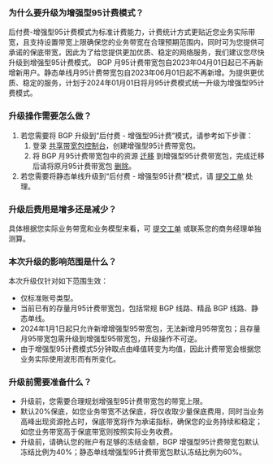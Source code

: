 ### 为什么要升级为增强型95计费模式？
后付费-增强型95计费模式为标准计费能力，计费统计方式更贴近您业务实际带宽，且支持设置带宽上限确保您的业务带宽在合理预期范围内，同时可为您提供可承诺的保底带宽，因此为了给您提供更加优质、稳定的网络服务，我们建议您尽快升级到增强型95计费模式。
BGP 月95计费带宽包自2023年04月01日起已不再新增新用户。静态单线月95计费带宽包自2023年06月01日起不再新增。为提供更优质、稳定的服务，计划于2024年01月01日将月95计费模式统一升级为增强型95计费模式。

### 升级操作需要怎么做？
1. 若您需要将 BGP 升级到“后付费 - 增强型95计费”模式，请参考如下步骤：
	1. 登录 [共享带宽包控制台](https://console.cloud.tencent.com/vpc/package?rid=1)，创建增强型95计费带宽包。
	2. 将 BGP 月95计费带宽包中的资源 [迁移](https://www.tencentcloud.com/document/product/684/45860) 到增强型95计费带宽包，完成迁移后请将原月95计费带宽包 [删除](https://www.tencentcloud.com/zh/document/product/684/34598)。
2. 若您需要将静态单线升级到“后付费 - 增强型95计费”模式，请 [提交工单](https://console.cloud.tencent.com/workorder/category) 处理。

### 升级后费用是增多还是减少？
具体根据您实际业务带宽和业务模型来看，可 [提交工单](https://console.cloud.tencent.com/workorder/category) 或联系您的商务经理单独测算。

### 本次升级的影响范围是什么？
本次升级仅针对如下范围生效：
- 仅标准账号类型。
- 当前已有的存量月95计费带宽包，包括常规 BGP 线路、精品 BGP 线路、静态单线。
- 2024年1月1日起只允许新增增强型95带宽包，无法新增月95带宽包；且存量月95带宽包需升级到增强型95带宽包，升级操作不可逆。
- 由于增强型95计费模式5分钟取点由峰值转变为均值，因此计费带宽会根据您业务实际使用波形而有所变化。

### 升级前需要准备什么？
- 升级前，您需要合理规划增强型95计费带宽包的带宽上限。
- 默认20%保底，如您业务带宽不达保底，将仅收取少量保底费用，同时当业务高峰出现资源抢占时，保底带宽将作为承诺指标，确保您的业务持续和稳定；如您业务带宽高于保底带宽则按照实际业务收费。
- 升级前，请确认您的账户有足够的冻结金额，BGP 增强型95计费带宽包默认冻结比例为40%；静态单线增强型95计费带宽包默认冻结比例为60%。
